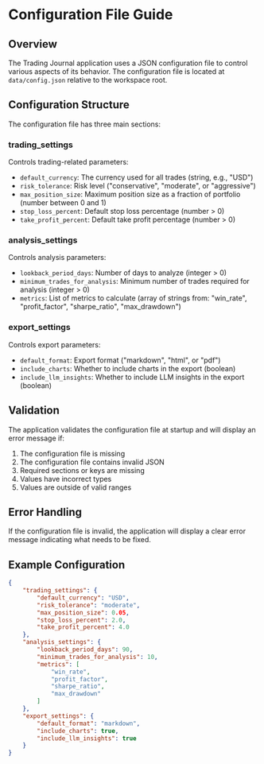 # Configuration File Guide

## Overview

The Trading Journal application uses a JSON configuration file to control various aspects of its behavior. The configuration file is located at `data/config.json` relative to the workspace root.

## Configuration Structure

The configuration file has three main sections:

### trading_settings
Controls trading-related parameters:
- `default_currency`: The currency used for all trades (string, e.g., "USD")
- `risk_tolerance`: Risk level ("conservative", "moderate", or "aggressive")
- `max_position_size`: Maximum position size as a fraction of portfolio (number between 0 and 1)
- `stop_loss_percent`: Default stop loss percentage (number > 0)
- `take_profit_percent`: Default take profit percentage (number > 0)

### analysis_settings
Controls analysis parameters:
- `lookback_period_days`: Number of days to analyze (integer > 0)
- `minimum_trades_for_analysis`: Minimum number of trades required for analysis (integer > 0)
- `metrics`: List of metrics to calculate (array of strings from: "win_rate", "profit_factor", "sharpe_ratio", "max_drawdown")

### export_settings
Controls export parameters:
- `default_format`: Export format ("markdown", "html", or "pdf")
- `include_charts`: Whether to include charts in the export (boolean)
- `include_llm_insights`: Whether to include LLM insights in the export (boolean)

## Validation

The application validates the configuration file at startup and will display an error message if:
1. The configuration file is missing
2. The configuration file contains invalid JSON
3. Required sections or keys are missing
4. Values have incorrect types
5. Values are outside of valid ranges

## Error Handling

If the configuration file is invalid, the application will display a clear error message indicating what needs to be fixed.

## Example Configuration

```json
{
    "trading_settings": {
        "default_currency": "USD",
        "risk_tolerance": "moderate",
        "max_position_size": 0.05,
        "stop_loss_percent": 2.0,
        "take_profit_percent": 4.0
    },
    "analysis_settings": {
        "lookback_period_days": 90,
        "minimum_trades_for_analysis": 10,
        "metrics": [
            "win_rate",
            "profit_factor",
            "sharpe_ratio",
            "max_drawdown"
        ]
    },
    "export_settings": {
        "default_format": "markdown",
        "include_charts": true,
        "include_llm_insights": true
    }
}
```